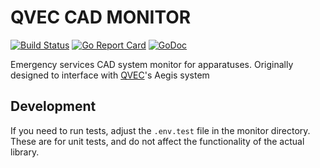 # QVEC CAD MONITOR

[![Build Status](https://secure.travis-ci.org/jbuchbinder/cadmonitor.png)](http://travis-ci.org/jbuchbinder/cadmonitor)
[![Go Report Card](https://goreportcard.com/badge/github.com/jbuchbinder/cadmonitor)](https://goreportcard.com/report/github.com/jbuchbinder/cadmonitor)
[![GoDoc](https://godoc.org/github.com/jbuchbinder/cadmonitor?status.png)](https://godoc.org/github.com/jbuchbinder/cadmonitor)

Emergency services CAD system monitor for apparatuses. Originally designed to interface with [QVEC](http://qvec.org)'s Aegis system

## Development

If you need to run tests, adjust the `.env.test` file in the monitor directory.  These are for unit tests, and do not affect the functionality of the actual library. 

